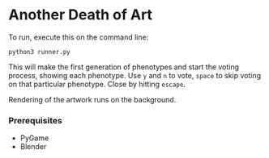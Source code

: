 # Another Death of Art

To run, execute this on the command line:

    python3 runner.py

This will make the first generation of phenotypes and start the voting
process, showing each phenotype. Use `y` and `n` to vote, `space` to
skip voting on that particular phenotype. Close by hitting `escape`.

Rendering of the artwork runs on the background.

### Prerequisites

* PyGame
* Blender
